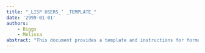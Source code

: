 ```yaml
---
title: "_LISP USERS_’ _TEMPLATE_"
date: '2999-01-01'
authors: 
    - Biggs
    - Melissa
abstract: "This document provides a template and instructions for formatting the Lisp Users’ module documentation. This template applies primarily to standalone workstation users. Using the Lisp Library module TEdit, and this document, you should be able to create a standard Lisp Users’ module for the Lisp Users’ manual. This document gives you the written specifications for formatting your document. The specifications are given in the order in which you would most likely use them to format a document, with the basic text and margins described first, then the various levels of headings, then special elements such as page numbers."
---
```


